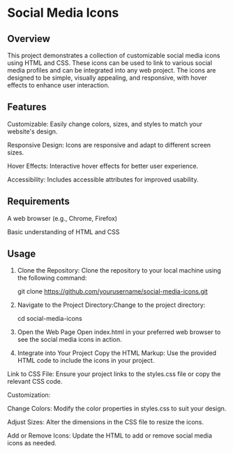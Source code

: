 # Social Media Icons 
## Overview
This project demonstrates a collection of customizable social media icons using HTML and CSS. These icons can be used to link to various social media profiles and can be integrated into any web project. The icons are designed to be simple, visually appealing, and responsive, with hover effects to enhance user interaction.

## Features
Customizable: Easily change colors, sizes, and styles to match your website's design.

Responsive Design: Icons are responsive and adapt to different screen sizes.

Hover Effects: Interactive hover effects for better user experience.

Accessibility: Includes accessible attributes for improved usability.

## Requirements
A web browser (e.g., Chrome, Firefox)

Basic understanding of HTML and CSS

## Usage
1. Clone the Repository: Clone the repository to your local machine using the following command:

   git clone https://github.com/yourusername/social-media-icons.git
   
3. Navigate to the Project Directory:Change to the project directory:

   cd social-media-icons
3. Open the Web Page
Open index.html in your preferred web browser to see the social media icons in action.

4. Integrate into Your Project
Copy the HTML Markup: Use the provided HTML code to include the icons in your project.

Link to CSS File: Ensure your project links to the styles.css file or copy the relevant CSS code.

Customization:

Change Colors: Modify the color properties in styles.css to suit your design.

Adjust Sizes: Alter the dimensions in the CSS file to resize the icons.

Add or Remove Icons: Update the HTML to add or remove social media icons as needed.

